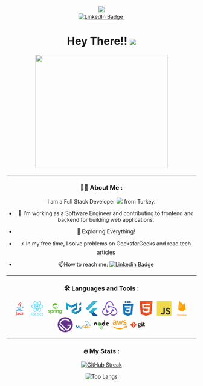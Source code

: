  <div id="header" align="center">
          <img src="https://i.giphy.com/media/v1.Y2lkPTc5MGI3NjExOGt3d25hdGNjZmpqdmliYnBrd3kwNmZzZ2RsbGt1NWl0bmw0cTJwcCZlcD12MV9pbnRlcm5hbF9naWZfYnlfaWQmY3Q9cw/aIJDrOomj81MQZz2uO/giphy.gif" width="100">
        </div>
        <div id="badges" align="center">
            <a href="https://www.linkedin.com/in/irem-c-56816a200/">    
                <img src="https://img.shields.io/badge/LinkedIn-blue?style=for-the-badge&logo=linkedin&logoColor=white" alt="LinkedIn Badge"/>
            </a>
          <img src="https://komarev.com/ghpvc/?username=iremcira&style=flat-square&color=blue" alt=""/>
         <h1>
  Hey There!!
  <img src="https://media.giphy.com/media/hvRJCLFzcasrR4ia7z/giphy.gif" width="30px"/>
         </h1>
        </div>
        <div align="center">
 <div align="center">
  <img src="https://i.giphy.com/media/v1.Y2lkPTc5MGI3NjExN3lkMWVybjkzbTYyNWoxcWx5bGJuYXptcnJ1c2doOWFuaTlmN2ZuaiZlcD12MV9pbnRlcm5hbF9naWZfYnlfaWQmY3Q9cw/VPnfM9bmR0ZaQo3qtK/giphy.gif" width="350" height="300"/>
</div>

---

### :woman_technologist: About Me :
I am a Full Stack Developer <img src="https://i.giphy.com/media/v1.Y2lkPTc5MGI3NjExc3hycWM5eDg1d2phZ2ZyZDI1ZGM4cHNpZmdlcmppMThtZGN0OHMyMiZlcD12MV9pbnRlcm5hbF9naWZfYnlfaWQmY3Q9Zw/cmlyaySFQdYCVRaKip/giphy.gif" width="20"> from Turkey.

- :telescope: I’m working as a Software Engineer and contributing to frontend and backend for building web applications.

- :seedling: Exploring Everything!

- :zap: In my free time, I solve problems on GeeksforGeeks and read tech articles

- :mailbox:How to reach me: [![Linkedin Badge](https://img.shields.io/badge/-irem-blue?style=flat&logo=Linkedin&logoColor=white)](https://www.linkedin.com/in/irem-c-56816a200/)

---

### :hammer_and_wrench: Languages and Tools :

<div>
  <img src="https://github.com/devicons/devicon/blob/master/icons/java/java-original-wordmark.svg" title="Java" alt="Java" width="40" height="40"/>&nbsp;
  <img src="https://github.com/devicons/devicon/blob/master/icons/react/react-original-wordmark.svg" title="React" alt="React" width="40" height="40"/>&nbsp;
  <img src="https://github.com/devicons/devicon/blob/master/icons/spring/spring-original-wordmark.svg" title="Spring" alt="Spring" width="40" height="40"/>&nbsp;
  <img src="https://github.com/devicons/devicon/blob/master/icons/materialui/materialui-original.svg" title="Material UI" alt="Material UI" width="40" height="40"/>&nbsp;
  <img src="https://github.com/devicons/devicon/blob/master/icons/flutter/flutter-original.svg" title="Flutter" alt="Flutter" width="40" height="40"/>&nbsp;
  <img src="https://github.com/devicons/devicon/blob/master/icons/redux/redux-original.svg" title="Redux" alt="Redux " width="40" height="40"/>&nbsp;
  <img src="https://github.com/devicons/devicon/blob/master/icons/css3/css3-plain-wordmark.svg"  title="CSS3" alt="CSS" width="40" height="40"/>&nbsp;
  <img src="https://github.com/devicons/devicon/blob/master/icons/html5/html5-original.svg" title="HTML5" alt="HTML" width="40" height="40"/>&nbsp;
  <img src="https://github.com/devicons/devicon/blob/master/icons/javascript/javascript-original.svg" title="JavaScript" alt="JavaScript" width="40" height="40"/>&nbsp;
  <img src="https://github.com/devicons/devicon/blob/master/icons/firebase/firebase-plain-wordmark.svg" title="Firebase" alt="Firebase" width="40" height="40"/>&nbsp;
  <img src="https://github.com/devicons/devicon/blob/master/icons/gatsby/gatsby-original.svg" title="Gatsby"  alt="Gatsby" width="40" height="40"/>&nbsp;
  <img src="https://github.com/devicons/devicon/blob/master/icons/mysql/mysql-original-wordmark.svg" title="MySQL"  alt="MySQL" width="40" height="40"/>&nbsp;
  <img src="https://github.com/devicons/devicon/blob/master/icons/nodejs/nodejs-original-wordmark.svg" title="NodeJS" alt="NodeJS" width="40" height="40"/>&nbsp;
  <img src="https://github.com/devicons/devicon/blob/master/icons/amazonwebservices/amazonwebservices-plain-wordmark.svg" title="AWS" alt="AWS" width="40" height="40"/>&nbsp;
  <img src="https://github.com/devicons/devicon/blob/master/icons/git/git-original-wordmark.svg" title="Git" **alt="Git" width="40" height="40"/>
</div>

---

### :fire: My Stats :

[![GitHub Streak](http://github-readme-streak-stats.herokuapp.com?user=iremcira&theme=light&background=EAF2F8)](https://git.io/streak-stats)

[![Top Langs](https://github-readme-stats.vercel.app/api/top-langs/?username=iremcira)](https://github.com/anuraghazra/github-readme-stats)


        
        
